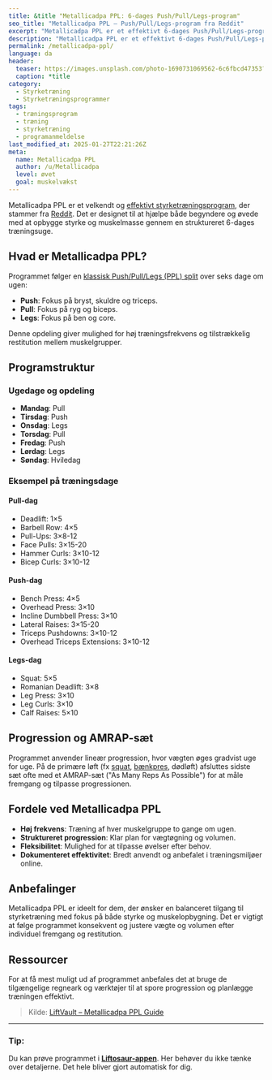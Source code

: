 ```yaml
---
title: &title "Metallicadpa PPL: 6-dages Push/Pull/Legs-program"
seo_title: "Metallicadpa PPL – Push/Pull/Legs-program fra Reddit"
excerpt: "Metallicadpa PPL er et effektivt 6-dages Push/Pull/Legs-program med fokus på styrke og muskelopbygning. Følg struktureret progression og mål fremgang."
description: "Metallicadpa PPL er et effektivt 6-dages Push/Pull/Legs-program med fokus på styrke og muskelopbygning. Følg struktureret progression og mål fremgang."
permalink: /metallicadpa-ppl/
language: da
header:
  teaser: https://images.unsplash.com/photo-1690731069562-6c6fbcd47353?ixlib=rb-4.0.3&ixid=M3wxMjA3fDB8MHxwaG90by1wYWdlfHx8fGVufDB8fHx8fA%3D%3D&auto=format&fit=crop&h=300&w=400&q=10
  caption: *title
category:
  - Styrketræning
  - Styrketræningsprogrammer
tags:
  - træningsprogram
  - træning
  - styrketræning
  - programanmeldelse
last_modified_at: 2025-01-27T22:21:26Z
meta:
  name: Metallicadpa PPL
  author: /u/Metallicadpa
  level: øvet
  goal: muskelvækst
---
```


Metallicadpa PPL er et velkendt og [effektivt styrketræningsprogram](/styrketraeningsprogrammer/), der stammer fra [Reddit](https://old.reddit.com/r/Fitness/comments/37ylk5/a_linear_progression_based_ppl_program_for/). Det er designet til at hjælpe både begyndere og øvede med at opbygge styrke og muskelmasse gennem en struktureret 6-dages træningsuge.

## Hvad er Metallicadpa PPL?

Programmet følger en [klassisk Push/Pull/Legs (PPL) split](/3-split-push-pull/) over seks dage om ugen:

- **Push**: Fokus på bryst, skuldre og triceps.
- **Pull**: Fokus på ryg og biceps.
- **Legs**: Fokus på ben og core.

Denne opdeling giver mulighed for høj træningsfrekvens og tilstrækkelig restitution mellem muskelgrupper.

## Programstruktur

### Ugedage og opdeling

- **Mandag**: Pull
- **Tirsdag**: Push
- **Onsdag**: Legs
- **Torsdag**: Pull
- **Fredag**: Push
- **Lørdag**: Legs
- **Søndag**: Hviledag

### Eksempel på træningsdage

#### Pull-dag

- Deadlift: 1×5
- Barbell Row: 4×5
- Pull-Ups: 3×8-12
- Face Pulls: 3×15-20
- Hammer Curls: 3×10-12
- Bicep Curls: 3×10-12

#### Push-dag

- Bench Press: 4×5
- Overhead Press: 3×10
- Incline Dumbbell Press: 3×10
- Lateral Raises: 3×15-20
- Triceps Pushdowns: 3×10-12
- Overhead Triceps Extensions: 3×10-12

#### Legs-dag

- Squat: 5×5
- Romanian Deadlift: 3×8
- Leg Press: 3×10
- Leg Curls: 3×10
- Calf Raises: 5×10

## Progression og AMRAP-sæt

Programmet anvender lineær progression, hvor vægten øges gradvist uge for uge. På de primære løft (fx [squat](/squat/), [bænkpres](/oevelse/baenkpres/), dødløft) afsluttes sidste sæt ofte med et AMRAP-sæt ("As Many Reps As Possible") for at måle fremgang og tilpasse progressionen.

## Fordele ved Metallicadpa PPL

- **Høj frekvens**: Træning af hver muskelgruppe to gange om ugen.
- **Struktureret progression**: Klar plan for vægtøgning og volumen.
- **Fleksibilitet**: Mulighed for at tilpasse øvelser efter behov.
- **Dokumenteret effektivitet**: Bredt anvendt og anbefalet i træningsmiljøer online.

## Anbefalinger

Metallicadpa PPL er ideelt for dem, der ønsker en balanceret tilgang til styrketræning med fokus på både styrke og muskelopbygning. Det er vigtigt at følge programmet konsekvent og justere vægte og volumen efter individuel fremgang og restitution.

## Ressourcer

For at få mest muligt ud af programmet anbefales det at bruge de tilgængelige regneark og værktøjer til at spore progression og planlægge træningen effektivt.

> Kilde: [LiftVault – Metallicadpa PPL Guide](https://liftvault.com/programs/strength/metallicadpa-ppl-template/)

---

### Tip:

Du kan prøve programmet i **[Liftosaur-appen](/liftosaur/)**. Her behøver du ikke tænke over detaljerne. Det hele bliver gjort automatisk for dig.